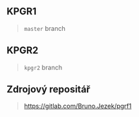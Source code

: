 ## KPGR1
> `master` branch

## KPGR2
> `kpgr2` branch

## Zdrojový repositář

> https://gitlab.com/Bruno.Jezek/pgrf1